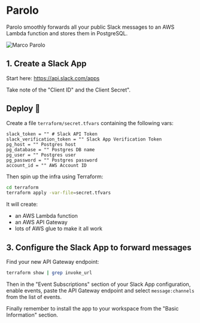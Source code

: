 # Parolo

Parolo smoothly forwards all your public Slack messages to an AWS Lambda function and stores them in PostgreSQL.

![Marco Parolo](https://upload.wikimedia.org/wikipedia/commons/0/0d/Dnepr-Lazio_%287%29.jpg)

## 1. Create a Slack App

Start here: https://api.slack.com/apps

Take note of the "Client ID" and the Client Secret".

## Deploy :rocket:

Create a file `terraform/secret.tfvars` containing the following vars:

```
slack_token = "" # Slack API Token
slack_verification_token = "" Slack App Verification Token
pg_host = "" Postgres host
pg_database = "" Postgres DB name
pg_user = "" Postgres user
pg_password = "" Postgres password
account_id = "" AWS Account ID
```

Then spin up the infra using Terraform:

```sh
cd terraform
terraform apply -var-file=secret.tfvars
```

It will create:

* an AWS Lambda function
* an AWS API Gateway
* lots of AWS glue to make it all work


## 3. Configure the Slack App to forward messages

Find your new API Gateway endpoint:

```sh
terraform show | grep invoke_url
```

Then in the "Event Subscriptions" section of your Slack App configuration,
enable events, paste the API Gateway endpoint and select `message:channels` from
the list of events.

Finally remember to install the app to your workspace from the "Basic
Information" section.
